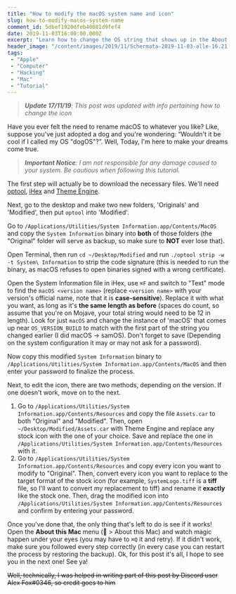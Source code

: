 ```yaml
---
title: "How to modify the macOS system name and icon"
slug: how-to-modify-macos-system-name
comment_id: 5dbef1920dfeb40081d9fef4
date: 2019-11-03T16:00:00.000Z
excerpt: "Learn how to change the OS string that shows up in the About this Mac screen."
header_image: "/content/images/2019/11/Schermata-2019-11-03-alle-16.21.15.png"
tags: 
 - "Apple"
 - "Computer"
 - "Hacking"
 - "Mac"
 - "Tutorial"
---
```


<blockquote><em><strong>Update 17/11/19</strong>: This post was updated with info pertaining how to change the icon</em></blockquote><p>Have you ever felt the need to rename macOS to whatever you like? Like, suppose you've just adopted a dog and you're wondering: “Wouldn't it be cool if I called my OS "dogOS"?”. Well, Today, I'm here to make your dreams come true.</p><blockquote><em><strong>Important Notice</strong>: I am not responsible for any damage caused to your system. Be cautious when following this tutorial.</em></blockquote><p>The first step will actually be to download the necessary files. We'll need <a href="https://github.com/alexzielenski/optool">optool</a>, <a href="https://apps.apple.com/app/ihex-hex-editor/id909566003?mt=12">iHex</a> and <a href="https://github.com/alexzielenski/ThemeEngine/releases/latest">Theme Engine</a>.</p><p>Next, go to the desktop and make two new folders, 'Originals' and 'Modified', then put <code>optool</code> into 'Modified'.</p><!--kg-card-begin: html--><script async src="https://pagead2.googlesyndication.com/pagead/js/adsbygoogle.js"></script>
<ins class="adsbygoogle"
     style="display:block; text-align:center;"
     data-ad-layout="in-article"
     data-ad-format="fluid"
     data-ad-client="ca-pub-2629383633762978"
     data-ad-slot="2708522261"></ins>
<script>
     (adsbygoogle = window.adsbygoogle || []).push({});
</script><!--kg-card-end: html--><p>Go to <code>/Applications/Utilities/System Information.app/Contents/MacOS</code> and copy the <code>System Information</code> binary into <strong>both</strong> of those folders (the "Original" folder will serve as backup, so make sure to <strong>NOT</strong> ever lose that).</p><p>Open Terminal, then run <code>cd ~/Desktop/Modified</code> and run <code>./optool strip -w -t System\ Information</code> to strip the code signature (this is needed to run the binary, as macOS refuses to open binaries signed with a wrong certificate).</p><p>Open the System Information file in iHex, use <code>⌘F</code> and switch to "Text" mode to find the <code>macOS &lt;version name&gt;</code> (replace <code>&lt;version name&gt;</code> with your version's official name, note that it is <strong><strong>case-sensitive</strong></strong>). Replace it with what you want, as long as it's <strong>the same length as before</strong> (spaces do count, so assume that you're on Mojave, your total string would need to be 12 in length). Look for just <code>macOS</code> and change the instance of 'macOS' that comes up near <code>OS_VERSION_BUILD</code> to match with the first part of the string you changed earlier (I did macOS -&gt; samOS). Don't forget to save (Depending on the system configuration it may or may not ask for a password).</p><p>Now copy this modified <code>System Information</code> binary to <code>/Applications/Utilities/System Information.app/Contents/MacOS</code> and then enter your password to finalize the process.</p><p>Next, to edit the icon, there are two methods, depending on the version. If one doesn't work, move on to the next.</p><ol><li>Go to <code>/Applications/Utilities/System Information.app/Contents/Resources</code> and copy the file <code>Assets.car</code> to both "Original" and "Modified". Then, open <code>~/Desktop/Modified/Assets.car</code> with Theme Engine and replace any stock icon with the one of your choice. Save and replace the one in <code>/Applications/Utilities/System Information.app/Contents/Resources</code> with it.</li><li>Go to <code>/Applications/Utilities/System Information.app/Contents/Resources</code> and copy every icon you want to modify to "Original". Then, convert every icon you want to replace to the target format of the stock icon (for example, <code>SystemLogo.tiff</code> is a <strong>tiff</strong> file, so I'll want to convert my replacement to tiff) and rename it <strong>exactly</strong> like the stock one. Then, drag the modified icon into <code>/Applications/Utilities/System Information.app/Contents/Resources</code> and confirm by entering your password.</li></ol><p>Once you've done that, the only thing that's left to do is see if it works! Open the <strong>About this Mac</strong> menu ( &gt; About this Mac) and watch magic happen under your eyes (you may have to <code>⌘Q</code> it and retry). If it didn't work, make sure you followed every step correctly (in every case you can restart the process by restoring the backup). Ok, for this post it's all, I hope to see you in the next one! See ya!</p><!--kg-card-begin: html--><s>Well, technically, I was helped in writing part of this post by Discord user Alex Fox#0346, so credit goes to him</s><!--kg-card-end: html-->